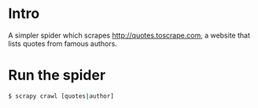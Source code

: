 #  Intro
A simpler spider which scrapes http://quotes.toscrape.com, a website that lists quotes from famous authors.

# Run the spider

```bash
$ scrapy crawl [quotes|author]
```
